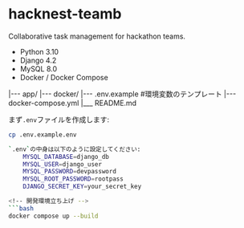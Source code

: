 # hacknest-teamb
Collaborative task management for hackathon teams.

<!-- 開発環境 -->
- Python 3.10
- Django 4.2
- MySQL 8.0
- Docker / Docker Compose

<!-- ディレクトリ構造（初期） -->

|--- app/ 
|--- docker/
|--- .env.example #環境変数のテンプレート
|--- docker-compose.yml
|___ README.md

<!-- 環境変数の設定 -->

まず`.env`ファイルを作成します:

```bash
cp .env.example.env

`.env`の中身は以下のように設定してください:
    MYSQL_DATABASE=django_db
    MYSQL_USER=django_user
    MYSQL_PASSWORD=devpassword
    MYSQL_ROOT_PASSWORD=rootpass
    DJANGO_SECRET_KEY=your_secret_key

<!-- 開発環境立ち上げ -->
```bash
docker compose up --build


